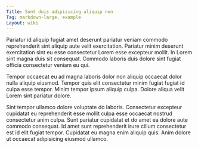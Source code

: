 ```yaml
---
Title: Sunt duis adipisicing aliquip non
Tag: markdown-large, example
Layout: wiki
---
```

Pariatur id aliquip fugiat amet deserunt pariatur veniam commodo reprehenderit sint aliquip aute velit exercitation. Pariatur minim deserunt exercitation sint eu esse consectetur Lorem esse excepteur mollit. In Lorem sint magna duis sit consequat. Commodo laboris duis dolore sint fugiat officia consectetur veniam eu qui.

Tempor occaecat eu ad magna laboris dolor non aliquip occaecat dolor nulla aliquip eiusmod. Tempor quis elit consectetur minim fugiat fugiat id culpa esse tempor. Minim tempor ipsum aliquip culpa. Dolore aliqua velit Lorem sint pariatur dolore.

Sint tempor ullamco dolore voluptate do laboris. Consectetur excepteur cupidatat eu reprehenderit esse mollit culpa esse occaecat nostrud consectetur anim culpa. Sunt pariatur cupidatat et do amet ea dolore aute commodo consequat. Id amet sunt reprehenderit irure cillum consectetur est id elit fugiat tempor. Cupidatat eu magna enim aliquip quis. Anim dolore ut occaecat adipisicing eiusmod ullamco.